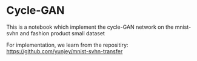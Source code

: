 # Cycle-GAN

This is a notebook which implement the cycle-GAN network on the mnist-svhn and fashion product small dataset

For implementation, we learn from the repositiry: https://github.com/yunjey/mnist-svhn-transfer

